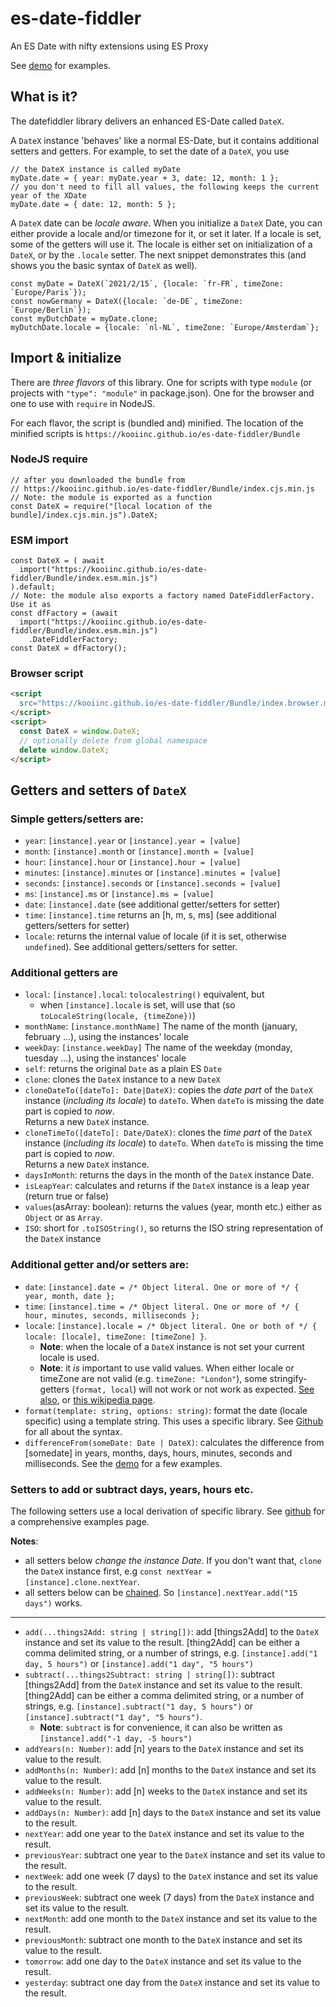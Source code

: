 # es-date-fiddler
An ES Date with nifty extensions using ES Proxy

See [demo](https://kooiinc.github.io/es-date-fiddler/Demo/) for examples. 

## What is it?
The datefiddler library delivers an enhanced ES-Date called `DateX`.

A `DateX` instance 'behaves' like a normal ES-Date, but it contains additional setters and getters. For example, to set the date of a `DateX`, you use

``` ecmascript 6
// the DateX instance is called myDate
myDate.date = { year: myDate.year + 3, date: 12, month: 1 };
// you don't need to fill all values, the following keeps the current year of the XDate
myDate.date = { date: 12, month: 5 };
```

A `DateX` date can be *locale aware*. When you initialize a `DateX` Date, you can either provide a locale and/or timezone for it, or set it later. If a locale is set, some of the getters will use it. The locale is either set on initialization of a `DateX`, or by the `.locale` setter. The next snippet demonstrates this (and shows you the basic syntax of `DateX` as well).

``` ecmascript 6
const myDate = DateX(`2021/2/15`, {locale: `fr-FR`, timeZone: `Europe/Paris`});
const nowGermany = DateX({locale: `de-DE`, timeZone: `Europe/Berlin`});
const myDutchDate = myDate.clone;
myDutchDate.locale = {locale: `nl-NL`, timeZone: `Europe/Amsterdam`};
```

## Import & initialize

There are *three flavors* of this library. One for scripts with type `module` (or projects with `"type": "module"` in package.json). One for the browser and one to use with `require` in NodeJS.

For each flavor, the script is (bundled and) minified. The location of the minified scripts is `https://kooiinc.github.io/es-date-fiddler/Bundle`

### NodeJS require

``` ecmascript 6
// after you downloaded the bundle from 
// https://kooiinc.github.io/es-date-fiddler/Bundle/index.cjs.min.js
// Note: the module is exported as a function
const DateX = require("[local location of the bundle]/index.cjs.min.js").DateX;
```

### ESM import
``` ecmascript 6
const DateX = ( await 
  import("https://kooiinc.github.io/es-date-fiddler/Bundle/index.esm.min.js") 
).default;
// Note: the module also exports a factory named DateFiddlerFactory. Use it as
const dfFactory = (await 
  import("https://kooiinc.github.io/es-date-fiddler/Bundle/index.esm.min.js")
    .DateFiddlerFactory;
const DateX = dfFactory();
```

### Browser script
``` html
<script 
  src="https://kooiinc.github.io/es-date-fiddler/Bundle/index.browser.min.js">
</script>
<script>
  const DateX = window.DateX;
  // optionally delete from global namespace
  delete window.DateX;
</script>
```

## Getters and setters of `DateX`

### Simple getters/setters are: 
- `year`: `[instance].year` or `[instance].year = [value]` 
- `month`: `[instance].month` or `[instance].month = [value]`
- `hour`: `[instance].hour` or `[instance].hour = [value]` 
- `minutes`: `[instance].minutes` or `[instance].minutes = [value]` 
- `seconds`: `[instance].seconds` or `[instance].seconds = [value]` 
- `ms`: `[instance].ms` or `[instance].ms = [value]`
- `date`: `[instance].date` (see additional getter/setters for setter)
- `time`: `[instance].time` returns an [h, m, s, ms] (see additional getters/setters for setter)
- `locale`: returns the internal value of locale (if it is set, otherwise `undefined`). See additional getters/setters for setter.

### Additional getters are
- `local`: `[instance].local`: `tolocalestring()` equivalent, but 
  - when `[instance].locale` is set, will use that (so `toLocaleString(locale, {timeZone})`)
- `monthName`: `[instance.monthName]` The name of the month (january, february ...), using the instances' locale
- `weekDay`: `[instance.weekDay]` The name of the weekday (monday, tuesday ...), using the instances' locale
- `self`: returns the original `Date` as a plain ES `Date`
- `clone`: clones the `DateX` instance to a new `DateX`
- `cloneDateTo([dateTo]: Date|DateX)`: copies the *date part* of the `DateX` instance (*including its locale*) to `dateTo`. When `dateTo` is missing the date part is copied to *now*.<br>Returns a new `DateX` instance.
- `cloneTimeTo([dateTo]: Date/DateX)`: clones the *time part*  of the `DateX` instance (*including its locale*) to `dateTo`. When `dateTo` is missing the time part is copied to *now*.<br>Returns a new `DateX` instance. 
- `daysInMonth`: returns the days in the month of the `DateX` instance Date.
- `isLeapYear`: calculates and returns if the `DateX` instance is a leap year (return true or false)
- `values`(asArray: boolean): returns the values (year, month etc.) either as `Object` or as `Array`.
- `ISO`: short for `.toISOString()`, so returns the ISO string representation of the `DateX` instance

### Additional getter and/or setters are:
- `date`: `[instance].date = /* Object literal. One or more of */ { year, month, date };`
- `time`: `[instance].time = /* Object literal. One or more of */ { hour, minutes, seconds, milliseconds };` 
- `locale`:  `[instance].locale = /* Object literal. One or both of */ { locale: [locale], timeZone: [timeZone] }`.
  - **Note**: when the locale of a `DateX` instance is not set your current locale is used.
  - **Note**: it *is* important to use valid values. When either locale or timeZone are not valid (e.g. `timeZone: "London"`), some stringify-getters (`format, local`) will not work or not work as expected. [See also](https://betterprogramming.pub/formatting-dates-with-the-datetimeformat-object-9c808dc58604), or [this wikipedia page](https://en.wikipedia.org/wiki/List_of_tz_database_time_zones). 
- `format(template: string, options: string)`: format the date (locale specific) using a template string. This uses a specific library. See [Github](https://github.com/KooiInc/dateformat) for all about the syntax.
- `differenceFrom(someDate: Date | DateX)`: calculates the difference from [somedate] in years, months, days, hours, minutes, seconds and milliseconds. See the [demo](https://kooiinc.github.io/es-date-fiddler/Demo/) for a few examples.

### Setters to add or subtract days, years, hours etc.
The following setters use a local derivation of specific library. See [github](https://kooiinc.github.io/datefiddler/Examples/) for a comprehensive examples page.

**Notes**:
* all setters below *change the instance Date*. If you don't want that, `clone` the `DateX` instance first, e.g `const nextYear = [instance].clone.nextYear`.
* all setters below can be [chained](https://www.tutorialspoint.com/method-chaining-in-javascript). So `[instance].nextYear.add("15 days")` works.
---
- `add(...things2Add: string | string[])`: add [things2Add] to the `DateX` instance and set its value to the result. [thing2Add] can be either a comma delimited string, or a number of strings, e.g. `[instance].add("1 day, 5 hours")` or `[instance].add("1 day", "5 hours")` 
- `subtract(...things2Subtract: string | string[])`: subtract [things2Add] from the `DateX` instance and set its value to the result. [thing2Add] can be either a comma delimited string, or a number of strings, e.g. `[instance].subtract("1 day, 5 hours")` or `[instance].subtract("1 day", "5 hours")`.
  - **Note**: `subtract` is for convenience, it can also be written as `[instance].add("-1 day, -5 hours")`
- `addYears(n: Number)`: add [n] years to the `DateX` instance and set its value to the result. 
- `addMonths(n: Number)`: add [n] months to the `DateX` instance and set its value to the result. 
- `addWeeks(n: Number)`: add [n] weeks to the `DateX` instance and set its value to the result. 
- `addDays(n: Number)`: add [n] days to the `DateX` instance and set its value to the result. 
- `nextYear`: add one year to the `DateX` instance and set its value to the result.   
- `previousYear`: subtract one year to the `DateX` instance and set its value to the result.
- `nextWeek`: add one week (7 days) to the `DateX` instance and set its value to the result. 
- `previousWeek`: subtract one week (7 days) from the `DateX` instance  and set its value to the result.
- `nextMonth`: add one month to the `DateX` instance and set its value to the result. 
- `previousMonth`: subtract one month to the `DateX` instance and set its value to the result. 
- `tomorrow`: add one day to the `DateX` instance and set its value to the result. 
- `yesterday`: subtract one day from the `DateX` instance and set its value to the result.
